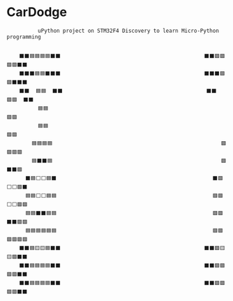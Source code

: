 # CarDodge

              uPython project on STM32F4 Discovery to learn Micro-Python programming


        ⬛️⬛️🟦🟦🟦🟦⬛️⬛️                                              ⬛️⬛️🟪🟪🟪🟪⬛️⬛️   
        ⬛️⬛️⬛️🟦🟦⬛️⬛️⬛️                                              ⬛️⬛️⬛️🟪🟪⬛️⬛️⬛️
        ⬛️⬛️  🟦🟦  ⬛️⬛️                                              ⬛️⬛️  🟪🟪  ⬛️⬛️   
              🟦🟦                                                          🟪🟪  
              🟦🟦                                                          🟪🟪 
            🟦🟦🟦🟦                                                      🟪🟪🟪🟪 
            🟦⬛️⬛️🟦                                                      🟪⬛️⬛️🟪 
          ⬛️🟦⬜️⬜️🟦⬛️                                                  ⬛️🟪⬜️⬜️🟪⬛️
          🟦🟦⬜️⬜️🟦🟦                                                  🟪🟪⬜️⬜️🟪🟪
          🟦🟦⬛️⬛️🟦🟦                                                  🟪🟪⬛️⬛️🟪🟪  
          🟦🟦🟦🟦🟦🟦                                                  🟪🟪🟪🟪🟪🟪
        ⬛️⬛️🟦🟨🟨🟦⬛️⬛️                                              ⬛️⬛️🟪🟨🟨🟪⬛️⬛️ 
        ⬛️⬛️🟦🟦🟦🟦⬛️⬛️                                              ⬛️⬛️🟪🟪🟪🟪⬛️⬛️
        ⬛️⬛️🟦🟦🟦🟦⬛️⬛️                                              ⬛️⬛️🟪🟪🟪🟪⬛️⬛️
